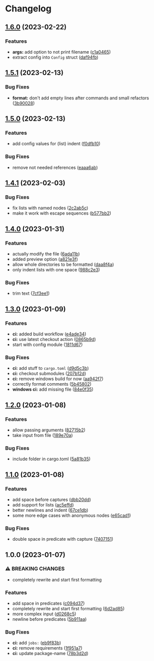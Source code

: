 # Changelog

## [1.6.0](https://github.com/max397574/query-fmt.rs/compare/v1.5.1...v1.6.0) (2023-02-22)

### Features

- **args:** add option to not print filename ([c1a0465](https://github.com/max397574/query-fmt.rs/commit/c1a0465a35c968de8eb4d3b63c0089f6048abcaa))
- extract config into `Config` struct ([daf94fb](https://github.com/max397574/query-fmt.rs/commit/daf94fbb71ccbfda61af6db0a0aecfb21374c69e))

## [1.5.1](https://github.com/max397574/query-fmt.rs/compare/v1.5.0...v1.5.1) (2023-02-13)

### Bug Fixes

- **format:** don't add empty lines after commands and small refactors ([3b90028](https://github.com/max397574/query-fmt.rs/commit/3b90028160426636b0459a5ec365196f8fb3dd17))

## [1.5.0](https://github.com/max397574/query-fmt.rs/compare/v1.4.1...v1.5.0) (2023-02-13)

### Features

- add config values for (list) indent ([f0dfb10](https://github.com/max397574/query-fmt.rs/commit/f0dfb10727865503155bd10080a653c8b4237b68))

### Bug Fixes

- remove not needed references ([eaaa6ab](https://github.com/max397574/query-fmt.rs/commit/eaaa6abc98baf7d682f8ce442fee845f612cb1c2))

## [1.4.1](https://github.com/max397574/query-fmt.rs/compare/v1.4.0...v1.4.1) (2023-02-03)

### Bug Fixes

- fix lists with named nodes ([2c2ab5c](https://github.com/max397574/query-fmt.rs/commit/2c2ab5c18afcceb7b2a6bc8aa4492d2dfff8f699))
- make it work with escape sequences ([b577bb2](https://github.com/max397574/query-fmt.rs/commit/b577bb25c822d397b5d243641b108ed51b24b7e9))

## [1.4.0](https://github.com/max397574/query-fmt.rs/compare/v1.3.0...v1.4.0) (2023-01-31)

### Features

- actually modify the file ([6ada11b](https://github.com/max397574/query-fmt.rs/commit/6ada11b0e35af1df9e42aa24a04de167d43025d4))
- added preview option ([a821e3f](https://github.com/max397574/query-fmt.rs/commit/a821e3f2dbfb11b0ea328724a226173245241718))
- allow whole directories to be formatted ([daa8f4a](https://github.com/max397574/query-fmt.rs/commit/daa8f4a0ea00ddfccf4dd8c83d37a051be233a90))
- only indent lists with one space ([988c2e3](https://github.com/max397574/query-fmt.rs/commit/988c2e3634a321236e3f03fc2523339bfb9e2a95))

### Bug Fixes

- trim text ([7cf3ee1](https://github.com/max397574/query-fmt.rs/commit/7cf3ee1a2e5625ff6b9a26a0674f1c3f76e76300))

## [1.3.0](https://github.com/max397574/query-fmt.rs/compare/v1.2.0...v1.3.0) (2023-01-09)

### Features

- **ci:** added build workflow ([e4ade34](https://github.com/max397574/query-fmt.rs/commit/e4ade34bd588e70162af0793b1cc5e92f4f9dc3e))
- **ci:** use latest checkout action ([0865b9d](https://github.com/max397574/query-fmt.rs/commit/0865b9d121b2ef035c410ef445342e648ca885c3))
- start with config module ([1811d67](https://github.com/max397574/query-fmt.rs/commit/1811d671ddc13607fa9382b943e089fd9fdd19e3))

### Bug Fixes

- **ci:** add stuff to `cargo.toml` ([d9d5c3b](https://github.com/max397574/query-fmt.rs/commit/d9d5c3b0185e97896cc3382f6a27a265808b2853))
- **ci:** checkout submodules ([207b12d](https://github.com/max397574/query-fmt.rs/commit/207b12df5cbc3754f509974ac9afb72604549c48))
- **ci:** remove windows build for now ([aa942f7](https://github.com/max397574/query-fmt.rs/commit/aa942f7b06072b9b8837fcb3c47d03ffe639e28c))
- correctly format comments ([5b45802](https://github.com/max397574/query-fmt.rs/commit/5b45802aa0ffb1d732a2e122171c553fe590e575))
- **windows ci:** add missing file ([84e0f35](https://github.com/max397574/query-fmt.rs/commit/84e0f3561637a8ed225a87215ace21a8bbe79581))

## [1.2.0](https://github.com/max397574/query-fmt.rs/compare/v1.1.0...v1.2.0) (2023-01-08)

### Features

- allow passing arguments ([82715b2](https://github.com/max397574/query-fmt.rs/commit/82715b22c9545102e9b1d2f8edb612eb5f2473a0))
- take input from file ([189e70a](https://github.com/max397574/query-fmt.rs/commit/189e70aac608b0604bf6503fdfcaac64b1279835))

### Bug Fixes

- include folder in cargo.toml ([5a81b35](https://github.com/max397574/query-fmt.rs/commit/5a81b3591c4b782ba62fc67a124b704f41d89a18))

## [1.1.0](https://github.com/max397574/query-fmt.rs/compare/v1.0.0...v1.1.0) (2023-01-08)

### Features

- add space before captures ([dbb20dd](https://github.com/max397574/query-fmt.rs/commit/dbb20dd6b382566edcb64159914606efc5a2680c))
- add support for lists ([ac5effd](https://github.com/max397574/query-fmt.rs/commit/ac5effdf28998e7e1e9fcc97f9f74f97ad23f21c))
- better newlines and indent ([67ce1db](https://github.com/max397574/query-fmt.rs/commit/67ce1db6febce471ca628c195edd89d202e908ca))
- some more edge cases with anonymous nodes ([e65cad1](https://github.com/max397574/query-fmt.rs/commit/e65cad10edb497ff86e461603a4b4ebe5e2d43b4))

### Bug Fixes

- double space in predicate with capture ([7407151](https://github.com/max397574/query-fmt.rs/commit/7407151d54a924b600f5d228d6b5552b29611f4c))

## 1.0.0 (2023-01-07)

### ⚠ BREAKING CHANGES

- completely rewrite and start first formatting

### Features

- add space in predicates ([c094d37](https://github.com/max397574/query-fmt.rs/commit/c094d37dbbc5464d07f5012cf5036e13603f6393))
- completely rewrite and start first formatting ([6d2ad85](https://github.com/max397574/query-fmt.rs/commit/6d2ad85ff0074ea7ec0e7d06dc4fc95226857155))
- more complex input ([d0268c5](https://github.com/max397574/query-fmt.rs/commit/d0268c5e19a4d83bbd331b0dc5cd958828e59ded))
- newline before predicates ([5b911aa](https://github.com/max397574/query-fmt.rs/commit/5b911aa6165288091be498f4e7301ebe1d3dda09))

### Bug Fixes

- **ci:** add `jobs:` ([eb9f83b](https://github.com/max397574/query-fmt.rs/commit/eb9f83bb41ed2d22cb12ed6d4fcc082ff543a893))
- **ci:** remove requirements ([1f951a7](https://github.com/max397574/query-fmt.rs/commit/1f951a79f4010e56192a566d5f10df730c879b55))
- **ci:** update package-name ([78b3d2d](https://github.com/max397574/query-fmt.rs/commit/78b3d2dd77277fc5304ffa25aa10f0c306a5d043))
